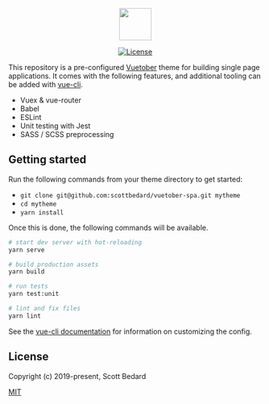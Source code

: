 <p align="center">
    <img height="64px" src="http://i.imgur.com/Ia3H0Ae.png" />
</p>

<p align="center">
    <a href="https://github.com/scottbedard/vuetober-spa/blob/master/LICENSE">
        <img alt="License" src="https://img.shields.io/github/license/scottbedard/oc-prerender-plugin?color=blue" />
    </a>
</p>

This repository is a pre-configured [Vuetober](https://github.com/scottbedard/vuetober) theme for building single page applications. It comes with the following features, and additional tooling can be added with [vue-cli](https://cli.vuejs.org).

- Vuex & vue-router
- Babel
- ESLint
- Unit testing with Jest
- SASS / SCSS preprocessing

## Getting started

Run the following commands from your theme directory to get started:

- `git clone git@github.com:scottbedard/vuetober-spa.git mytheme`
- `cd mytheme`
- `yarn install`

Once this is done, the following commands will be available.

```bash
# start dev server with hot-reloading
yarn serve

# build production assets
yarn build

# run tests
yarn test:unit

# lint and fix files
yarn lint
```

See the [vue-cli documentation](https://cli.vuejs.org/config/) for information on customizing the config.

## License

Copyright (c) 2019-present, Scott Bedard

[MIT](https://github.com/scottbedard/vuetober-spa/blob/master/LICENSE)
